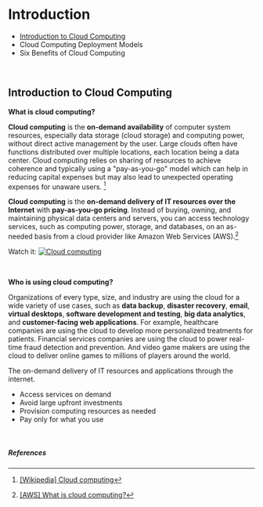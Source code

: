 # Introduction

- <a href="#introduction-to-cloud-computing">Introduction to Cloud Computing</a>
- Cloud Computing Deployment Models
- Six Benefits of Cloud Computing

<br>


## Introduction to Cloud Computing

**What is cloud computing?**


**Cloud computing** is the **on-demand availability** of computer system resources, especially data storage (cloud storage) and computing power, without direct active management by the user. Large clouds often have functions distributed over multiple locations, each location being a data center. Cloud computing relies on sharing of resources to achieve coherence and typically using a "pay-as-you-go" model which can help in reducing capital expenses but may also lead to unexpected operating expenses for unaware users. [^1]

**Cloud computing** is the **on-demand delivery of IT resources over the Internet** with **pay-as-you-go pricing**. Instead of buying, owning, and maintaining physical data centers and servers, you can access technology services, such as computing power, storage, and databases, on an as-needed basis from a cloud provider like Amazon Web Services (AWS).[^2]

 
Watch it:
[![Cloud computing](https://www.youtube.com/watch?v=mxT233EdY5c)](https://www.youtube.com/watch?v=mxT233EdY5c "Cloud computing")

<br>

**Who is using cloud computing?**

Organizations of every type, size, and industry are using the cloud for a wide variety of use cases, such as **data backup**, **disaster recovery**, **email**, **virtual desktops**, **software development and testing**, **big data analytics**, and **customer-facing web applications**. For example, healthcare companies are using the cloud to develop more personalized treatments for patients. Financial services companies are using the cloud to power real-time fraud detection and prevention. And video game makers are using the cloud to deliver online games to millions of players around the world.

The on-demand delivery of IT resources and applications through the internet.
- Access services on demand
- Avoid large upfront investments
- Provision computing resources as needed
- Pay only for what you use

<br>

##### References
[^1]: <a href="https://en.wikipedia.org/wiki/Cloud_computing">[Wikipedia] Cloud computing</a>
[^2]: <a href="https://aws.amazon.com/what-is-cloud-computing/">[AWS] What is cloud computing?</a>

